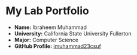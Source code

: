 # My Lab Portfolio

- **Name:** Ibraheem Muhammad
- **University:** California State University Fullerton
- **Major:** Computer Science
- **GitHub Profile:** [imuhammad23csuf](https://github.com/imuhammad23csuf)
